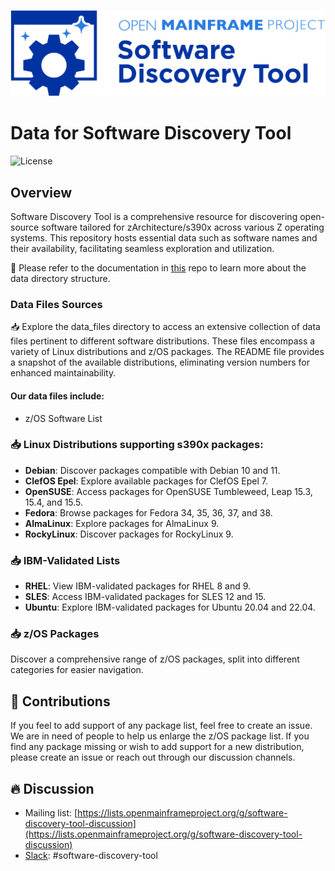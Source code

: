 ![](https://github.com/openmainframeproject/artwork/raw/master/projects/softwarediscoverytool/softwarediscoverytool-color.svg)

# Data for Software Discovery Tool
  
![License](https://img.shields.io/github/license/openmainframeproject/software-discovery-tool-data)

## Overview

Software Discovery Tool is a comprehensive resource for discovering open-source software tailored for zArchitecture/s390x across various Z operating systems. This repository hosts essential data such as software names and their availability, facilitating seamless exploration and utilization.

🚀 Please refer to the documentation in [this](https://github.com/openmainframeproject/software-discovery-tool) repo to learn more about the data directory structure.

### Data Files Sources

📥 Explore the data_files directory to access an extensive collection of data files pertinent to different software distributions. These files encompass a variety of Linux distributions and z/OS packages. The README file provides a snapshot of the available distributions, eliminating version numbers for enhanced maintainability.

#### Our data files include:
- z/OS Software List

### 📥 Linux Distributions supporting s390x packages:

 
- **Debian**: Discover packages compatible with Debian 10 and 11.
- **ClefOS Epel**: Explore available packages for ClefOS Epel 7.
- **OpenSUSE**: Access packages for OpenSUSE Tumbleweed, Leap 15.3, 15.4, and 15.5.
- **Fedora**: Browse packages for Fedora 34, 35, 36, 37, and 38.
- **AlmaLinux**: Explore packages for AlmaLinux 9.
- **RockyLinux**: Discover packages for RockyLinux 9.

### 📥 IBM-Validated Lists

- **RHEL**: View IBM-validated packages for RHEL 8 and 9.
- **SLES**: Access IBM-validated packages for SLES 12 and 15.
- **Ubuntu**: Explore IBM-validated packages for Ubuntu 20.04 and 22.04.

### 📥 z/OS Packages

Discover a comprehensive range of z/OS packages, split into different categories for easier navigation.


## 🚀  Contributions
If you feel to add support of any package list, feel free to create an issue.
We are in need of people to help us enlarge the z/OS package list. 
If you find any package missing or wish to add support for a new distribution, please create an issue or reach out through our discussion channels.

## 🔥  Discussion

 - Mailing list: [https://lists.openmainframeproject.org/g/software-discovery-tool-discussion](https://lists.openmainframeproject.org/g/software-discovery-tool-discussion)
 - [Slack](https://slack.openmainframeproject.org/): #software-discovery-tool
